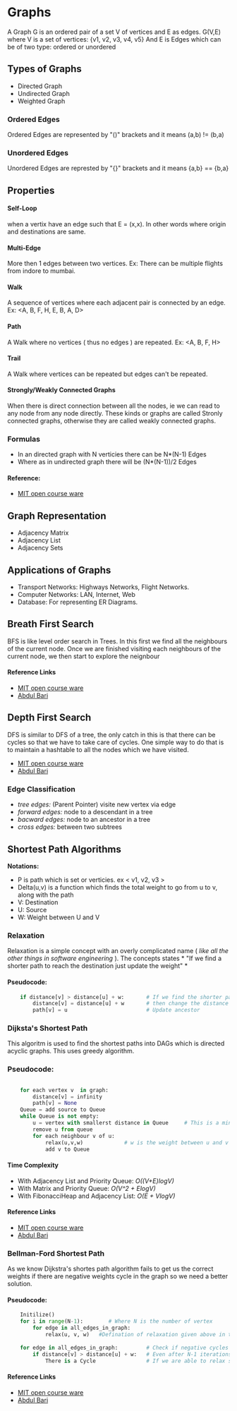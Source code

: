 # Graphs
A Graph G is an ordered pair of a set V of vertices and E as edges.
G(V,E)
where V is a set of vertices: {v1, v2, v3, v4, v5}
And E is Edges which can be of two type: ordered or unordered


## Types of Graphs
* Directed Graph
* Undirected Graph
* Weighted Graph

### Ordered Edges
Ordered Edges are represented by "()" brackets and it means (a,b) != (b,a)
### Unordered Edges
Unordered Edges are represted by "{}" brackets and it means {a,b} == {b,a}

## Properties

#### Self-Loop
when a vertix have an edge such that E = (x,x). In other words where origin and destinations are same.
#### Multi-Edge
More then 1 edges between two vertices. Ex: There can be multiple flights from indore to mumbai.
#### Walk
A sequence of vertices where each adjacent pair is connected by an edge. Ex: <A, B, F, H, E, B, A, D> 
#### Path
A Walk where no vertices ( thus no edges ) are repeated. Ex: <A, B, F, H>
#### Trail
A Walk where vertices can be repeated but edges can't be repeated.

#### Strongly/Weakly Connected Graphs
When there is direct connection between all the nodes, ie we can read to any node from any node directly. These kinds or graphs are called Stronly connected graphs, otherwise they are called weakly connected graphs.


### Formulas
* In an directed graph with N verticies there can be N*(N-1) Edges
* Where as in undirected graph there will be (N*(N-1))/2 Edges

#### Reference:
* [MIT open course ware](https://www.youtube.com/watch?v=Aa2sqUhIn-E&list=PLUl4u3cNGP61Oq3tWYp6V_F-5jb5L2iHb&index=15)

## Graph Representation
* Adjacency Matrix
* Adjacency List
* Adjacency Sets

## Applications of Graphs
* Transport Networks: Highways Networks, Flight Networks.
* Computer Networks: LAN, Internet, Web 
* Database: For representing ER Diagrams.


## Breath First Search
BFS is like level order search in Trees. In this first we find all the neighbours of the current node. Once we are finished visiting each neighbours of the current node, we then start to explore the neignbour


#### Reference Links
* [MIT open course ware](https://www.youtube.com/watch?v=s-CYnVz-uh4&list=PLUl4u3cNGP61Oq3tWYp6V_F-5jb5L2iHb&index=13)
* [Abdul Bari](https://www.youtube.com/watch?v=pcKY4hjDrxk) 

## Depth First Search 
DFS is similar to DFS of a tree, the only catch in this is that there can be cycles so that we have to take care of cycles. One simple way to do that is to maintain a hashtable to all the nodes which we have visited.

* [MIT open course ware](https://www.youtube.com/watch?v=AfSk24UTFS8&list=PLUl4u3cNGP61Oq3tWYp6V_F-5jb5L2iHb&index=14)
* [Abdul Bari](https://www.youtube.com/watch?v=pcKY4hjDrxk)

### Edge Classification
* *tree edges:* (Parent Pointer) visite new vertex via edge
* *forward edges:* node to a descendant in a tree
* *bacward edges:* node to an ancestor in a tree
* *cross edges:*  between two subtrees

## Shortest Path Algorithms
__Notations:__
* P is path which is set or verticies. ex < v1, v2, v3 >
* Delta(u,v) is a function which finds the total weight to go from u to v, along with the path
* V: Destination
* U: Source
* W: Weight between U and V

### Relaxation
Relaxation is a simple concept with an overly complicated name ( *like all the other things in software engineering* ). The concepts states * "If we find a shorter path to reach the destination just update the weight" *
#### Pseudocode:

``` python
    if distance[v] > distance[u] + w:       # If we find the shorter path to the destination
        distance[v] = distance[u] + w       # then change the distance table
        path[v] = u                         # Update ancestor
```
### Dijksta's Shortest Path
This algoritm is used to find the shortest paths into DAGs which is directed acyclic graphs. This uses greedy algorithm.

### Pseudocode:
```python

    for each vertex v  in graph:
        distance[v] = infinity
        path[v] = None
    Queue = add source to Queue
    while Queue is not empty:
        u = vertex with smallerst distance in Queue     # This is a min priority queue
        remove u from queue
        for each neighbour v of u:
            relax(u,v,w)             # w is the weight between u and v
            add v to Queue
```

#### Time Complexity
* With Adjacency List and Priority Queue: *O((V+E)logV)*
* With Matrix and Priority Queue: *O(V^2 + ElogV)*
* With FibonacciHeap and Adjacency List: *O(E + VlogV)*

#### Reference Links
* [MIT open course ware](https://www.youtube.com/watch?v=2E7MmKv0Y24&list=PLUl4u3cNGP61Oq3tWYp6V_F-5jb5L2iHb&index=16)
* [Abdul Bari](https://www.youtube.com/watch?v=XB4MIexjvY0)

### Bellman-Ford Shortest Path
As we know Dijkstra's shortes path algorithm fails to get us the correct weights if there are negative weights cycle in the graph so we need a better solution.

#### Pseudocode:

```python
    Initilize()
    for i in range(N-1):        # Where N is the number of vertex
        for edge in all_edges_in_graph:
            relax(u, v, w)   #Defination of relaxation given above in the doc
    
    for edge in all_edges_in_graph:         # Check if negative cycles exists
        if distance[v] > distance[u] + w:   # Even after N-1 iterations of relaxations
            There is a Cycle                # If we are able to relax some edges there is a cycle
```

#### Reference Links
* [MIT open course ware](https://www.youtube.com/watch?v=ozsuci5pIso)
* [Abdul Bari](https://www.youtube.com/watch?v=FtN3BYH2Zes)

